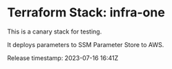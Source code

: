 # Terraform Stack: infra-one

This is a canary stack for testing.

It deploys parameters to SSM Parameter Store to AWS.

Release timestamp: 2023-07-16 16:41Z
